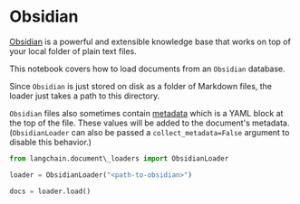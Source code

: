 # Obsidian

[Obsidian](https://obsidian.md/) is a powerful and extensible knowledge base
that works on top of your local folder of plain text files.

This notebook covers how to load documents from an `Obsidian` database.

Since `Obsidian` is just stored on disk as a folder of Markdown files, the loader just takes a path to this directory.

`Obsidian` files also sometimes contain [metadata](https://help.obsidian.md/Editing+and+formatting/Metadata) which is a YAML block at the top of the file. These values will be added to the document's metadata. (`ObsidianLoader` can also be passed a `collect_metadata=False` argument to disable this behavior.)

```python
from langchain.document\_loaders import ObsidianLoader  

```

```python
loader = ObsidianLoader("<path-to-obsidian>")  

```

```python
docs = loader.load()  

```
